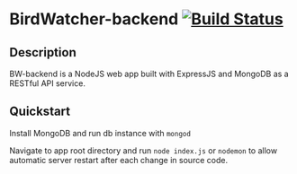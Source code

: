 # BirdWatcher-backend [![Build Status](https://travis-ci.org/knecka/BirdWatcher-backend.svg?branch=master)](https://travis-ci.org/knecka/BirdWatcher-backend)

## Description

BW-backend is a NodeJS web app built with ExpressJS and MongoDB as a RESTful API service.

## Quickstart

Install MongoDB and run db instance with `mongod`

Navigate to app root directory and run `node index.js` or `nodemon` to allow automatic server restart after each change in source code.
